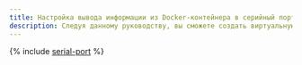 ```yaml
---
title: Настройка вывода информации из Docker-контейнера в серийный порт в {{ cos-full-name }}
description: Следуя данному руководству, вы сможете создать виртуальную машину из образа {{ coi }} и настроить перенаправление потока вывода приложения в серийный порт ВМ.
---
```


{% include [serial-port](../../_tutorials/containers/serial-port.md) %}
